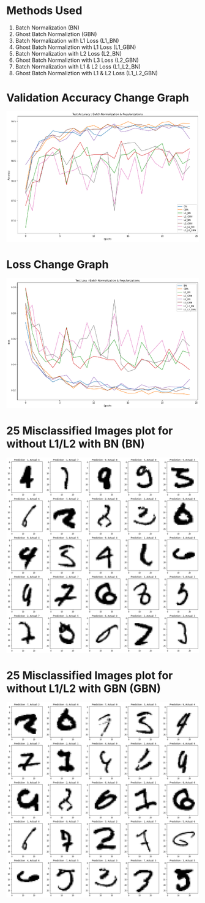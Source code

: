 # Methods Used
1. Batch Normalization (BN)
2. Ghost Batch Normaliztion (GBN)
3. Batch Normalization with L1 Loss (L1_BN)
4. Ghost Batch Normaliztion with L1 Loss (L1_GBN)
5. Batch Normalization with L2 Loss (L2_BN)
6. Ghost Batch Normaliztion with L3 Loss (L2_GBN)
7. Batch Normalization with L1 & L2 Loss (L1_L2_BN)
8. Ghost Batch Normaliztion with L1 & L2 Loss (L1_L2_GBN)

# Validation Accuracy Change Graph
![validation accuracy](https://github.com/santhiya-v/EVA/blob/master/S6/validation_accuracy.png)
# Loss Change Graph
![validation loss](https://github.com/santhiya-v/EVA/blob/master/S6/validation_loss.png)
# 25 Misclassified Images plot for without L1/L2 with BN (BN)
![BN misclassified](https://github.com/santhiya-v/EVA/blob/master/S6/BN_misclassified.png)
# 25 Misclassified Images plot for without L1/L2 with GBN (GBN)
![GBN misclassified](https://github.com/santhiya-v/EVA/blob/master/S6/GBN_misclassified.png)
